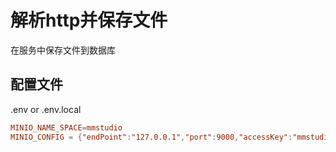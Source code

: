 # 解析http并保存文件

在服务中保存文件到数据库

## 配置文件

.env or .env.local

```conf
MINIO_NAME_SPACE=mmstudio
MINIO_CONFIG = {"endPoint":"127.0.0.1","port":9000,"accessKey":"mmstudio","secretKey":"Mmstudio123","useSSL":false,"region":"cn-north-1","partSize":5242880}
```
